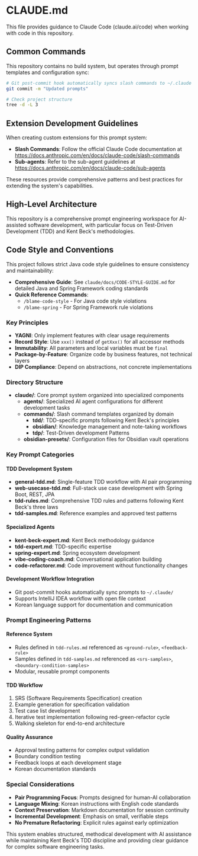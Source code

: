 # CLAUDE.md

This file provides guidance to Claude Code (claude.ai/code) when working with code in this repository.

## Common Commands

This repository contains no build system, but operates through prompt templates and configuration sync:

```bash
# Git post-commit hook automatically syncs slash commands to ~/.claude
git commit -m "Updated prompts"

# Check project structure
tree -d -L 3
```

## Extension Development Guidelines

When creating custom extensions for this prompt system:

- **Slash Commands**: Follow the official Claude Code documentation at https://docs.anthropic.com/en/docs/claude-code/slash-commands
- **Sub-agents**: Refer to the sub-agent guidelines at https://docs.anthropic.com/en/docs/claude-code/sub-agents

These resources provide comprehensive patterns and best practices for extending the system's capabilities.

## High-Level Architecture

This repository is a comprehensive prompt engineering workspace for AI-assisted software development, with particular focus on Test-Driven Development (TDD) and Kent Beck's methodologies.

## Code Style and Conventions

This project follows strict Java code style guidelines to ensure consistency and maintainability:

- **Comprehensive Guide**: See `claude/docs/CODE-STYLE-GUIDE.md` for detailed Java and Spring Framework coding standards
- **Quick Reference Commands**: 
  - `/blame-code-style` - For Java code style violations
  - `/blame-spring` - For Spring Framework rule violations

### Key Principles

- **YAGNI**: Only implement features with clear usage requirements
- **Record Style**: Use `xxx()` instead of `getXxx()` for all accessor methods
- **Immutability**: All parameters and local variables must be `final`
- **Package-by-Feature**: Organize code by business features, not technical layers
- **DIP Compliance**: Depend on abstractions, not concrete implementations

### Directory Structure

- **claude/**: Core prompt system organized into specialized components
  - **agents/**: Specialized AI agent configurations for different development tasks
  - **commands/**: Slash command templates organized by domain
    - **tdd/**: TDD-specific prompts following Kent Beck's principles
    - **obsidian/**: Knowledge management and note-taking workflows
    - **tdp/**: Test-Driven development Patterns
  - **obsidian-presets/**: Configuration files for Obsidian vault operations

### Key Prompt Categories

#### TDD Development System

- **general-tdd.md**: Single-feature TDD workflow with AI pair programming
- **web-usecase-tdd.md**: Full-stack use case development with Spring Boot, REST, JPA
- **tdd-rules.md**: Comprehensive TDD rules and patterns following Kent Beck's three laws
- **tdd-samples.md**: Reference examples and approved test patterns

#### Specialized Agents

- **kent-beck-expert.md**: Kent Beck methodology guidance
- **tdd-expert.md**: TDD-specific expertise
- **spring-expert.md**: Spring ecosystem development
- **vibe-coding-coach.md**: Conversational application building
- **code-refactorer.md**: Code improvement without functionality changes

#### Development Workflow Integration

- Git post-commit hooks automatically sync prompts to `~/.claude/`
- Supports IntelliJ IDEA workflow with open file context
- Korean language support for documentation and communication

### Prompt Engineering Patterns

#### Reference System

- Rules defined in `tdd-rules.md` referenced as `<ground-rule>`, `<feedback-rule>`
- Samples defined in `tdd-samples.md` referenced as `<srs-samples>`, `<boundary-condition-samples>`
- Modular, reusable prompt components

#### TDD Workflow

1. SRS (Software Requirements Specification) creation
2. Example generation for specification validation
3. Test case list development
4. Iterative test implementation following red-green-refactor cycle
5. Walking skeleton for end-to-end architecture

#### Quality Assurance

- Approval testing patterns for complex output validation
- Boundary condition testing
- Feedback loops at each development stage
- Korean documentation standards

### Special Considerations

- **Pair Programming Focus**: Prompts designed for human-AI collaboration
- **Language Mixing**: Korean instructions with English code standards
- **Context Preservation**: Markdown documentation for session continuity
- **Incremental Development**: Emphasis on small, verifiable steps
- **No Premature Refactoring**: Explicit rules against early optimization

This system enables structured, methodical development with AI assistance while maintaining Kent Beck's TDD discipline and providing clear guidance for complex software engineering tasks.
